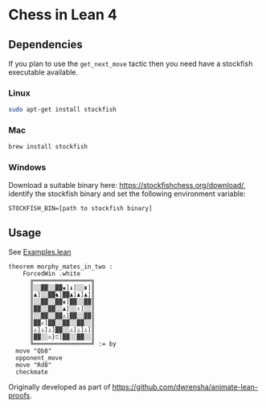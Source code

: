 # Chess in Lean 4

## Dependencies

If you plan to use the `get_next_move` tactic then you need have a stockfish executable available.
### Linux
```bash
sudo apt-get install stockfish
```

### Mac
```bash
brew install stockfish
```

### Windows
Download a suitable binary here: https://stockfishchess.org/download/, identify the stockfish binary and set the following environment variable:

```
STOCKFISH_BIN=[path to stockfish binary]
```
## Usage

See [Examples.lean](./Chess/Examples.lean)
```lean
theorem morphy_mates_in_two :
    ForcedWin .white
      ╔════════════════╗
      ║░░▓▓░░▓▓♚]♝]░░♜]║
      ║♟]░░▓▓♞]▓▓♟]♟]♟]║
      ║░░▓▓░░▓▓♛]▓▓░░▓▓║
      ║▓▓░░▓▓░░♟]░░♗]░░║
      ║░░▓▓░░▓▓♙]▓▓░░▓▓║
      ║▓▓♕]▓▓░░▓▓░░▓▓░░║
      ║♙]♙]♙]▓▓░░♙]♙]♙]║
      ║▓▓░░♔}♖]▓▓░░▓▓░░║
      ╚════════════════╝ := by
  move "Qb8"
  opponent_move
  move "Rd8"
  checkmate
```

Originally developed as part of https://github.com/dwrensha/animate-lean-proofs.
